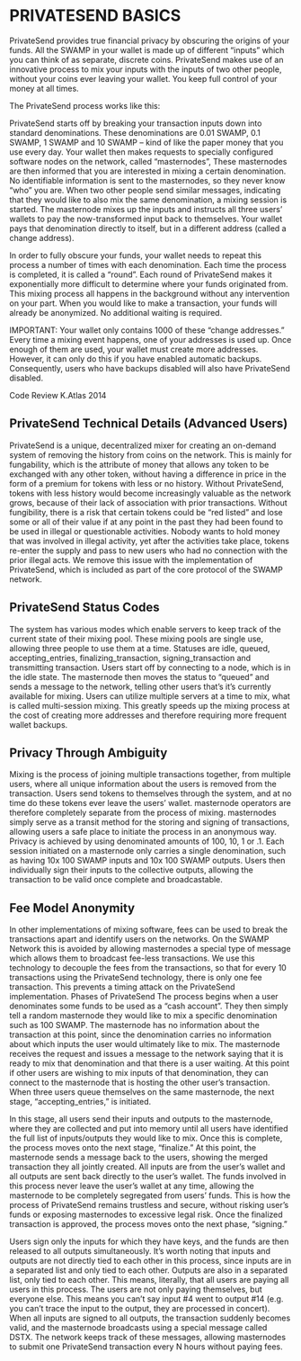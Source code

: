 PRIVATESEND BASICS
====================

PrivateSend provides true financial privacy by obscuring the origins of your funds. All the SWAMP in your wallet is made up of different “inputs” which you can think of as separate, discrete coins. PrivateSend makes use of an innovative process to mix your inputs with the inputs of two other people, without your coins ever leaving your wallet. You keep full control of your money at all times.

The PrivateSend process works like this:

PrivateSend starts off by breaking your transaction inputs down into standard denominations. These denominations are 0.01 SWAMP, 0.1 SWAMP, 1 SWAMP and 10 SWAMP – kind of like the paper money that you use every day.
 Your wallet then makes requests to specially configured software nodes on the network, called “masternodes”, These masternodes are then informed that you are interested in mixing a certain denomination. No identifiable information is sent to the masternodes, so they never know “who” you are.
 When two other people send similar messages, indicating that they would like to also mix the same denomination, a mixing session is started. The masternode mixes up the inputs and instructs all three users’ wallets to pay the now-transformed input back to themselves. Your wallet pays that denomination directly to itself, but in a different address (called a change address).

In order to fully obscure your funds, your wallet needs to repeat this process a number of times with each denomination. Each time the process is completed, it is called a “round”. Each round of PrivateSend makes it exponentially more difficult to determine where your funds originated from.
 This mixing process all happens in the background without any intervention on your part. When you would like to make a transaction, your funds will already be anonymized. No additional waiting is required.

IMPORTANT: Your wallet only contains 1000 of these “change addresses.” Every time a mixing event happens, one of your addresses is used up. Once enough of them are used, your wallet must create more addresses. However, it can only do this if you have enabled automatic backups. Consequently, users who have backups disabled will also have PrivateSend disabled.

Code Review K.Atlas 2014

PrivateSend Technical Details (Advanced Users)
-------------------------------------------------

PrivateSend is a unique, decentralized mixer for creating an on-demand system of removing the history from coins on the network. This is mainly for fungability, which is the attribute of money that allows any token to be exchanged with any other token, without having a difference in price in the form of a premium for tokens with less or no history. Without PrivateSend, tokens with less history would become increasingly valuable as the network grows, because of their lack of association with prior transactions. Without fungibility, there is a risk that certain tokens could be “red listed” and lose some or all of their value if at any point in the past they had been found to be used in illegal or questionable activities. Nobody wants to hold money that was involved in illegal activity, yet after the activities take place, tokens re-enter the supply and pass to new users who had no connection with the prior illegal acts. We remove this issue with the implementation of PrivateSend, which is included as part of the core protocol of the SWAMP network.

PrivateSend Status Codes
--------------------------

The system has various modes which enable servers to keep track of the current state of their mixing pool. These mixing pools are single use, allowing three people to use them at a time. Statuses are idle, queued, accepting_entries, finalizing_transaction, signing_transaction and transmitting transaction.
 Users start off by connecting to a node, which is in the idle state. The masternode then moves the status to “queued” and sends a message to the network, telling other users that’s it’s currently available for mixing. Users can utilize multiple servers at a time to mix, what is called multi-session mixing. This greatly speeds up the mixing process at the cost of creating more addresses and therefore requiring more frequent wallet backups.

 

Privacy Through Ambiguity
--------------------------

Mixing is the process of joining multiple transactions together, from multiple users, where all unique information about the users is removed from the transaction. Users send tokens to themselves through the system, and at no time do these tokens ever leave the users’ wallet. masternode operators are therefore completely separate from the process of mixing. masternodes simply serve as a transit method for the storing and signing of transactions, allowing users a safe place to initiate the process in an anonymous way.
 Privacy is achieved by using denominated amounts of 100, 10, 1 or .1. Each session initiated on a masternode only carries a single denomination, such as having 10x 100 SWAMP inputs and 10x 100 SWAMP outputs. Users then individually sign their inputs to the collective outputs, allowing the transaction to be valid once complete and broadcastable.

Fee Model Anonymity
---------------------

In other implementations of mixing software, fees can be used to break the transactions apart and identify users on the networks. On the SWAMP Network this is avoided by allowing masternodes a special type of message which allows them to broadcast fee-less transactions. We use this technology to decouple the fees from the transactions, so that for every 10 transactions using the PrivateSend technology, there is only one fee transaction. This prevents a timing attack on the PrivateSend implementation.
 Phases of PrivateSend
 The process begins when a user denominates some funds to be used as a “cash account”. They then simply tell a random masternode they would like to mix a specific denomination such as 100 SWAMP. The masternode has no information about the transaction at this point, since the denomination carries no information about which inputs the user would ultimately like to mix. The masternode receives the request and issues a message to the network saying that it is ready to mix that denomination and that there is a user waiting.
 At this point if other users are wishing to mix inputs of that denomination, they can connect to the masternode that is hosting the other user’s transaction. When three users queue themselves on the same masternode, the next stage, “accepting_entries,” is initiated.

In this stage, all users send their inputs and outputs to the masternode, where they are collected and put into memory until all users have identified the full list of inputs/outputs they would like to mix. Once this is complete, the process moves onto the next stage, “finalize.” At this point, the masternode sends a message back to the users, showing the merged transaction they all jointly created. All inputs are from the user’s wallet and all outputs are sent back directly to the user’s wallet. The funds involved in this process never leave the user’s wallet at any time, allowing the masternode to be completely segregated from users’ funds. This is how the process of PrivateSend remains trustless and secure, without risking user’s funds or exposing masternodes to excessive legal risk. Once the finalized transaction is approved, the process moves onto the next phase, “signing.”

Users sign only the inputs for which they have keys, and the funds are then released to all outputs simultaneously. It’s worth noting that inputs and outputs are not directly tied to each other in this process, since inputs are in a separated list and only tied to each other. Outputs are also in a separated list, only tied to each other. This means, literally, that all users are paying all users in this process. The users are not only paying themselves, but everyone else. This means you can’t say input #4 went to output #14 (e.g. you can’t trace the input to the output, they are processed in concert).
 When all inputs are signed to all outputs, the transaction suddenly becomes valid, and the masternode broadcasts using a special message called DSTX. The network keeps track of these messages, allowing masternodes to submit one PrivateSend transaction every N hours without paying fees.
